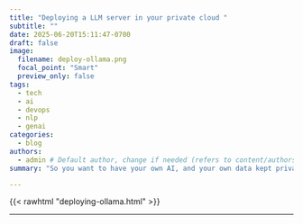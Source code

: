 ```yaml
---
title: "Deploying a LLM server in your private cloud "
subtitle: ""
date: 2025-06-20T15:11:47-0700
draft: false 
image:
  filename: deploy-ollama.png
  focal_point: "Smart"
  preview_only: false
tags:
  - tech
  - ai
  - devops
  - nlp
  - genai
categories:
  - blog
authors:
  - admin # Default author, change if needed (refers to content/authors/admin/_index.md)
summary: "So you want to have your own AI, and your own data kept private, and your own hardware utilized."

---
```


{{< rawhtml "deploying-ollama.html" >}}

---

